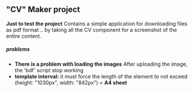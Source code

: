 "CV" Maker project 
---
**Just to test the project**
Contains a simple application for downloading files as pdf format .. by taking all the CV component for a screenshot of the entire content.


##### problems
- **There is a problem with loading the images** 
After uploading the image, the 'bdf' script stop working
- **template interval:** 
it must force the length of the element to not exceed 
    (height: "1030px", width: "842px") = **A4 sheet**
